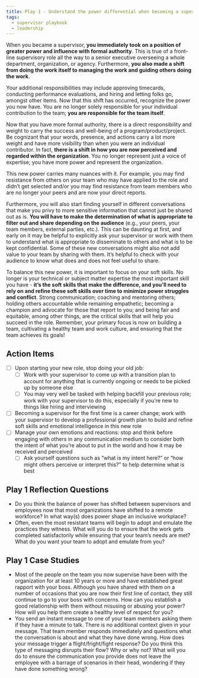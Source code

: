 ```yaml
---
title: Play 1 - Understand the power differential when becoming a supervisor
tags:
  - supervisor playbook
  - leadership
---
```


When you became a supervisor, **you immediately took on a position of greater power and influence with formal authority**. This is true of a front-line supervisory role all the way to a senior executive overseeing a whole department, organization, or agency. Furthermore, **you also made a shift from doing the work itself to managing the work and guiding others doing the work**.

Your additional responsibilities may include approving timecards, conducting performance evaluations, and hiring and letting folks go, amongst other items. Now that this shift has occurred, recognize the power you now have. You are no longer solely responsible for your individual contribution to the team; **you are responsible for the team itself**.

Now that you have more formal authority, there is a direct responsibility and weight to carry the success and well-being of a program/product/project. Be cognizant that your words, presence, and actions carry a lot more weight and have more visibility than when you were an individual contributor. In fact, **there is a shift in how you are now perceived and regarded within the organization**. You no longer represent just a voice of expertise; you have more power and represent the organization.

This new power carries many nuances with it. For example, you may find resistance from others on your team who may have applied to the role and didn’t get selected and/or you may find resistance from team members who are no longer your peers and are now your direct reports.

Furthermore, you will also start finding yourself in different conversations that make you privy to more sensitive information that cannot just be shared out as is.  **You will have to make the determination of what is appropriate to filter out and share depending on the audience** (e.g., your peers, your team members, external parties, etc.).  This can be daunting at first, and early on it may be helpful to explicitly ask your supervisor or work with them to understand what is appropriate to disseminate to others and what is to be kept confidential. Some of these new conversations might also not add value to your team by sharing with them. It’s helpful to check with your audience to know what does and does not feel useful to share.  

To balance this new power, it is important to focus on your soft skills. No longer is your technical or subject matter expertise the most important skill you have - **it’s the soft skills that make the difference, and you’ll need to rely on and refine these soft skills over time to minimize power struggles and conflict**.  Strong communication; coaching and mentoring others; holding others accountable while remaining empathetic; becoming a champion and advocate for those that report to you; and being fair and equitable, among other things, are the critical skills that will help you succeed in the role.  Remember, your primary focus is now on building a team, cultivating a healthy team and work culture, and ensuring that the team achieves its goals!

## Action Items

- [ ] Upon starting your new role, stop doing your old job:
  - [ ] Work with your supervisor to come up with a transition plan to account for anything that is currently ongoing or needs to be picked up by someone else
  - [ ] You may very well be tasked with helping backfill your previous role; work with your supervisor to do this, especially if you’re new to things like hiring and interviewing
- [ ] Becoming a supervisor for the first time is a career change; work with your supervisor to develop a professional growth plan to build and refine soft skills and emotional intelligence in this new role
- [ ] Manage your own emotions and reactions: stop and think before engaging with others in any communication medium to consider both the intent of what you’re about to put in the world and how it may be received and perceived
  - [ ] Ask yourself questions such as “what is my intent here?” or “how might others perceive or interpret this?” to help determine what is best

## Play 1 Reflection Questions
- Do you think the balance of power has shifted between supervisors and employees now that most organizations have shifted to a remote workforce? In what way(s) does power shape an inclusive workplace?
- Often, even the most resistant teams will begin to adopt and emulate the practices they witness. What will you do to ensure that the work gets completed satisfactorily while ensuring that your team’s needs are met? What do you want your team to adopt and emulate from you?

## Play 1 Case Studies
- Most of the people on the team you now supervise have been with the organization for at least 10 years or more and  have established great rapport with your boss. Although you have shared with them on a number of occasions that you are now their first line of contact, they still continue to go to your boss with concerns. How can you establish a good relationship with them without misusing or abusing your power? How will you help them create a healthy level of respect for you? 
- You send an instant message to one of your team members asking them if they have a minute to talk.  There is no additional context given in your message. That team member responds  immediately and questions what the conversation is about and what they have done wrong. How does your message trigger a flight/fright/fight response? Do you think this type of messaging disrupts their flow? Why or why not? What will you do to ensure the communication you provide does not leave the employee with a barrage of scenarios in their head, wondering if they have done something wrong?
